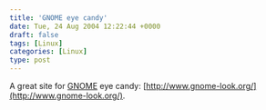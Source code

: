 ```yaml
---
title: 'GNOME eye candy'
date: Tue, 24 Aug 2004 12:22:44 +0000
draft: false
tags: [Linux]
categories: [Linux]
type: post
---
```


A great site for [GNOME](http://www.gnome.org) eye candy: [http://www.gnome-look.org/](http://www.gnome-look.org/).